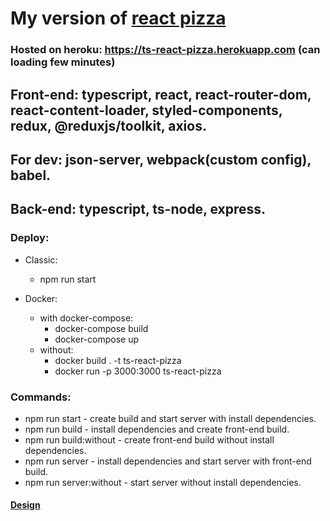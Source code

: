 # My version of [react pizza](https://github.com/Archakov06/react-pizza)

### Hosted on heroku: https://ts-react-pizza.herokuapp.com (can loading few minutes)

## Front-end: typescript, react, react-router-dom, react-content-loader, styled-components, redux, @reduxjs/toolkit, axios.
## For dev: json-server, webpack(custom config), babel.

## Back-end: typescript, ts-node, express.

### Deploy:

* Classic:
    * npm run start

* Docker:
    * with docker-compose:
        * docker-compose build
        * docker-compose up
    * without:
        * docker build . -t ts-react-pizza
        * docker run -p 3000:3000 ts-react-pizza

### Commands:

* npm run start - create build and start server with install dependencies.
* npm run build - install dependencies and create front-end build.
* npm run build:without - create front-end build without install dependencies.
* npm run server - install dependencies and start server with front-end build.
* npm run server:without - start server without install dependencies.

#### [Design](https://www.figma.com/file/wWUnQwvRDWBfPx1v1pCAfO/React-Pizza?node-id=0%3A1)
